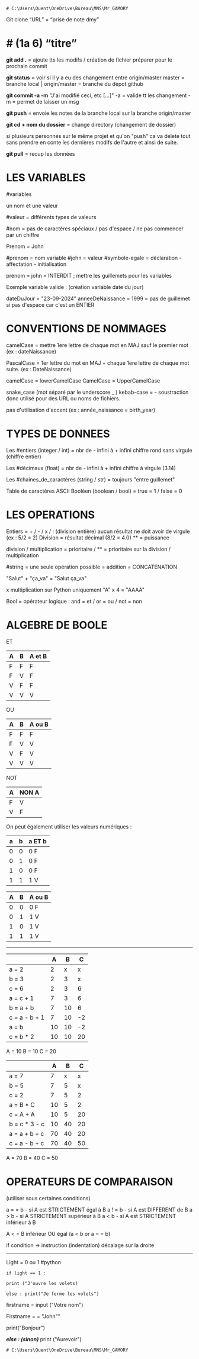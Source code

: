 
	# C:\Users\Quent\OneDrive\Bureau\MNS\Mr_GAMORY

Git clone “URL”  = “prise de note dmy” 

# # (1a 6) “titre” 

**git add .** = ajoute tts les modifs / création de fichier préparer pour le prochain commit

**git status**  = voir si il y a eu des changement entre origin/master
master = branche local | origin/master = branche du dépot github

**git commit -a -m** "J'ai modifié ceci, etc [...]"
-a = valide tt les changement 
-m = permet de laisser un msg 

**git push** = envoie les notes de la branche local sur la branche origin/master

**git cd + nom du dossier**  = change directory (changement de dossier)

si plusieurs personnes sur le même projet et qu'on "push" ca va delete tout sans prendre en conte les dernières modifs de l'autre et ainsi de suite.

**git pull** = recup les données


# LES VARIABLES
 #variables

un nom et une valeur 

#valeur = différents types de valeurs

#nom = pas de caractères spéciaux / pas d'espace / ne pas commencer par un chiffre

Prenom = John 

#prenom = nom variable
#john = valeur
 #symbole-egale = déclaration  - affectation - initialisation 


prenom = john = INTERDIT ; mettre les guillemets pour les variables


Exemple variable valide : (création variable date du jour)

dateDuJour = "23-09-2024"
anneeDeNaissance = 1999  = pas de guillemet si pas d'espace car c'est un ENTIER

# CONVENTIONS DE NOMMAGES

camelCase =  mettre 1ere lettre de chaque mot en MAJ sauf le premier mot (ex : dateNaissance)

PascalCase = 1er lettre du mot en MAJ + chaque 1ere lettre de chaque mot suite. (ex : DateNaissance)

camelCase = lowerCamelCase
CamelCase = UpperCamelCase 

snake_case (mot séparé par le underscore _ )
kebab-case = - soustraction donc utilisé pour des URL ou noms de fichiers.

pas d'utilisation d'accent (ex : année_naissance = birth_year)

# TYPES DE DONNEES

Les #entiers (integer / int) = nbr de - infini à + infini chiffre rond sans virgule (chiffre entier)

Les #décimaux (float) = nbr de - infini à + infini chiffre à virgule (3.14) 

Les #chaines_de_caractères (string / str) = toujours "entre guillemet"

Table de caractères ASCII 
Booléen (boolean / bool) = true = 1 / false = 0 

# LES OPERATIONS

Entiers = + / - / x / : (division entière)  aucun résultat ne doit avoir de virgule (ex : 5/2 = 2)
Division = résultat décimal (8/2 = 4.0)
** = puissance 

division / multiplication = prioritaire / ** = prioritaire sur la division / multiplication 

#string = une seule opération possible = addition = CONCATENATION 

"Salut" + "ça_va" = "Salut ça_va"

x multiplication sur Python uniquement "A" x 4 = "AAAA"

Bool = opérateur logique :  and = et  / or = ou  / not = non 

# ALGEBRE DE BOOLE

ET

| A   | B   | A et B |
| --- | --- | ------ |
| F   | F   | F      |
| F   | V   | F      |
| V   | F   | F      |
| V   | V   | V      |

OU

| A   | B   | A ou B |
| --- | --- | ------ |
| F   | F   | F      |
| F   | V   | V      |
| V   | F   | V      |
| V   | V   | V      |


NOT

| A   | NON A |
| --- | ----- |
| F   | V     |
| V   | F     |

On peut également utiliser les valeurs numériques : 

| a   | b   | a ET b |
| --- | --- | ------ |
| 0   | 0   | 0 F    |
| 0   | 1   | 0 F    |
| 1   | 0   | 0 F    |
| 1   | 1   | 1 V    |

| A   | B   | A ou B |
| --- | --- | ------ |
| 0   | 0   | 0 F    |
| 0   | 1   | 1 V    |
| 1   | 0   | 1 V    |
| 1   | 1   | 1 V    |

---


|               | A   | B   | C   |
| ------------- | --- | --- | --- |
| a = 2         | 2   | x   | x   |
| b = 3         | 2   | 3   | x   |
| c = 6         | 2   | 3   | 6   |
| a = c + 1     | 7   | 3   | 6   |
| b = a + b     | 7   | 10  | 6   |
| c = a - b + 1 | 7   | 10  | -2  |
| a = b         | 10  | 10  | -2  |
| c = b * 2     | 10  | 10  | 20  |

A  = 10 
B = 10
C = 20

|                | A   | B   | C   |
| -------------- | --- | --- | --- |
| a = 7          | 7   | x   | x   |
| b = 5          | 7   | 5   | x   |
| c = 2          | 7   | 5   | 2   |
| a = B * C      | 10  | 5   | 2   |
| c = A + A      | 10  | 5   | 20  |
| b = c * 3 - c  | 10  | 40  | 20  |
| a = a + b + c  | 70  | 40  | 20  |
| c = a  - b + c | 70  | 40  | 50  |
A = 70
B = 40
C = 50


# OPERATEURS DE COMPARAISON
(utiliser sous certaines conditions)


a = = b - si A est STRICTEMENT égal à B
a ! = b  - si A est DIFFERENT de B
a > b - si A STRICTEMENT supérieur à B
a < b - si A est STRICTEMENT inférieur à B


A < = B inférieur OU égal
(a < b or a = = b) 

if condition -> instruction (indentation) décalage sur la droite 

---

Light = 0 ou 1 #python

``` pyhton
if light == 1 : 

print ("J'ouvre les volets)

else : print("Je ferme les volets")
```

firstname = input ("Votre nom")

Firstname = = "John""

print("Bonjour")

***else : (sinon)*** print ("Aurevoir")

	# C:\Users\Quent\OneDrive\Bureau\MNS\Mr_GAMORY